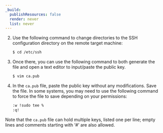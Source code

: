 ```yaml
---
_build:
  publishResources: false
  render: never
  list: never
---
```


2. Use the following command to change directories to the SSH configuration directory on the remote target machine:

    ```sh
    $ cd /etc/ssh
    ```

3. Once there, you can use the following command to both generate the file and open a text editor to input/paste the public key.

    ```sh
    $ vim ca.pub
    ```

4. In the `ca.pub` file, paste the public key without any modifications. Save the file. In some systems, you may need to use the following command to force the file to save depending on your permissions:

    ```bash
    :w !sudo tee %
    :q!
    ```

Note that the `ca.pub` file can hold multiple keys, listed one per line; empty lines and comments starting with ‘#’ are also allowed.

